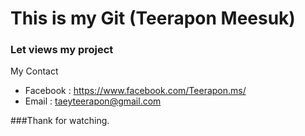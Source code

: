 # This is my Git (Teerapon Meesuk)
### Let views my project

My Contact

- Facebook : https://www.facebook.com/Teerapon.ms/
- Email : taeyteerapon@gmail.com

###Thank for watching.
